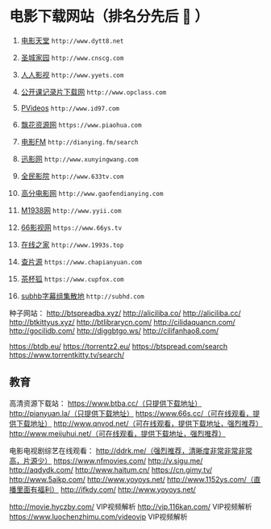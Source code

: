 # 电影下载网站（排名分先后 :rocket: ）

1. [电影天堂](http://www.dytt8.net)  `http://www.dytt8.net`
1. [圣城家园](http://www.cnscg.com)  `http://www.cnscg.com`
1. [人人影视](http://www.yyets.com)  `http://www.yyets.com`
1. [公开课记录片下载网](http://www.opclass.com)  `http://www.opclass.com`
1. [PVideos](http://www.id97.com)  `http://www.id97.com`
1. [飘花资源网](https://www.piaohua.com)  `https://www.piaohua.com`
1. [电影FM](http://dianying.fm/search)  `http://dianying.fm/search`
1. [迅影网](http://www.xunyingwang.com)  `http://www.xunyingwang.com`
1. [全民影院](http://www.633tv.com)  `http://www.633tv.com`
1. [高分电影网](http://www.gaofendianying.com)  `http://www.gaofendianying.com`
1. [M1938网](http://www.yyii.com)  `http://www.yyii.com`
1. [66影视网](https://www.66ys.tv)  `https://www.66ys.tv`
1. [在线之家](http://www.1993s.top)  `http://www.1993s.top`
1. [查片源](https://www.chapianyuan.com)  `https://www.chapianyuan.com`
1. [茶杯狐](https://www.cupfox.com)  `https://www.cupfox.com`

1. [subhb字幕组集散地](http://subhd.com) `http://subhd.com`


种子网站：
http://btspreadba.xyz/
http://aliciliba.co/
http://aliciliba.cc/
http://btkittyus.xyz/
http://btlibrarycn.com/
http://cilidaquancn.com/
http://gocilidb.com/
http://diggbtgo.ws/
http://cilifanhao8.com/

https://btdb.eu/
https://torrentz2.eu/
https://btspread.com/search
https://www.torrentkitty.tv/search/

## 教育
高清资源下载站：
https://www.btba.cc/（只提供下载地址）
http://pianyuan.la/（只提供下载地址）
https://www.66s.cc/（可在线观看，提供下载地址）
http://www.qnvod.net/（可在线观看，提供下载地址，强烈推荐）
http://www.meijuhui.net/（可在线观看，提供下载地址，强烈推荐）

电影电视剧综艺在线观看：
http://ddrk.me/（强烈推荐，清晰度非常非常非常高，片源少）
https://www.nfmovies.com/
http://v.sigu.me/
http://aqdydk.com/
http://www.haitum.cn/
https://cn.gimy.tv/
http://www.5aikp.com/
http://www.yoyoys.net/
http://www.1152ys.com/（直播里面有福利）
http://ifkdy.com/
http://www.yoyoys.net/

http://movie.hyczby.com/     VIP视频解析
http://vip.116kan.com/         VIP视频解析
https://www.luochenzhimu.com/videovip    VIP视频解析

